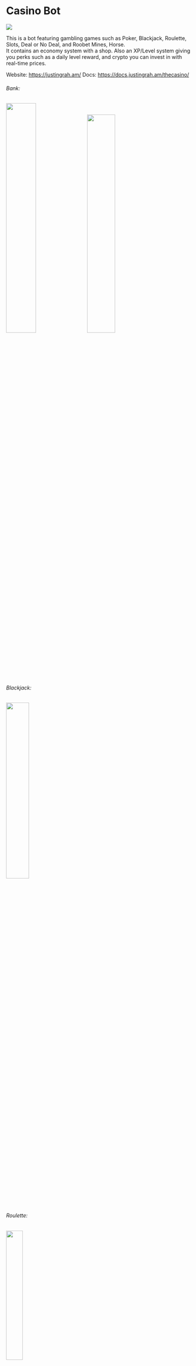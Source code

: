 # Casino Bot

<a href="https://top.gg/bot/585235000459264005"><img src="https://top.gg/api/widget/585235000459264005.svg"></a>  

This is a bot featuring gambling games such as Poker, Blackjack, Roulette, Slots, Deal or No Deal, and Roobet Mines, Horse.  
It contains an economy system with a shop. Also an XP/Level system giving you perks such as a daily level reward, and crypto you can invest in with real-time prices.  

Website: https://justingrah.am/
Docs: https://docs.justingrah.am/thecasino/

###### Bank:  
<a href="url"><img src="https://i.imgur.com/Zf7pI8g.png" height="40%" width="40%"></a> 
<a href="url"><img src="https://i.imgur.com/QZydtf9.png" height="39%" width="39%"></a>  
 
###### Blackjack:  
  <a href="url"><img src="https://i.imgur.com/I3ltOg3.png" height="35%" width="35%"></a>
###### Roulette:
  <a href="url"><img src="https://i.imgur.com/rP3DpI5.png" height="30%" width="30%"></a>  
###### Slots:  
<a href="url"><img src="https://i.imgur.com/3jD5WVo.png" height="30%" width="30%"></a>  

###### Coinflip:  
<a href="url"><img src="https://i.imgur.com/tj1krzg.png" height="30%" width="30%"></a>  

###### Crash:  
<a href="url"><img src="https://i.imgur.com/egLuopL.png" height="30%" width="30%"></a>  

###### Cryptocurrency:  
<a href="url"><img src="https://i.imgur.com/i8MK8gk.png" height="30%" width="30%"></a>  
<a href="url"><img src="https://i.imgur.com/A5wjkIy.png" height="30%" width="30%"></a>  

###### Roobet Mines:  
<a href="url"><img src="https://i.imgur.com/XR5rU0I.png" height="30%" width="30%"></a>  

###### Deal or No Deal:  
<a href="url"><img src="https://i.imgur.com/ssAitqk.png" height="30%" width="30%"></a>  
  
###### Stats:  
<a href="url"><img src="https://i.imgur.com/IB7kCRo.png" height="25%" width="25%"></a>  

###### Customizable Profile:  
<a href="url"><img src="https://i.imgur.com/nIgjViy.png" height="35%" width="35%"></a>  

###### Quests:  
<a href="url"><img src="https://i.imgur.com/93B352Z.png" height="30%" width="30%"></a>  

###### Badges:  
<a href="url"><img src="https://i.imgur.com/P3YlZeM.png" height="30%" width="30%"></a>  

###### Cooldowns:  
<a href="url"><img src="https://i.imgur.com/xrlJtvQ.png" height="30%" width="30%"></a>  

###### Help Command:  
<a href="url"><img src="https://i.imgur.com/BEX45be.png" height="50%" width="50%"></a>  

